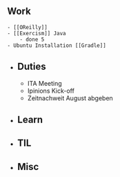 ## Work
	- [[OReilly]]
	- [[Exercism]] Java
		- done 5
	- Ubuntu Installation [[Gradle]]
- ## Duties
	- ITA Meeting
	- Ipinions Kick-off
	- Zeitnachweit August abgeben
- ## Learn
- ## TIL
- ## Misc